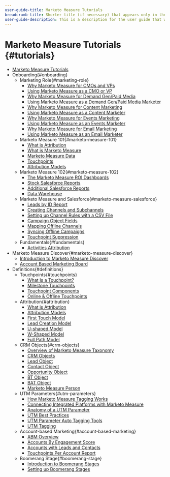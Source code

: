 ```yaml
---
user-guide-title: Marketo Measure Tutorials
breadcrumb-title: Shorter title (if necessary) that appears only in the breadcrumb.
user-guide-description: This is a description for the user guide that will be displayed on the landing page.
---
```


# Marketo Measure Tutorials {#tutorials}

+ [Marketo Measure Tutorials](overview.md)
+ Onboarding{#onboarding}
  + Marketing Role{#marketing-role}
    + [Why Marketo Measure for CMOs and VPs](onboarding/marketing-role/cmo-and-vp-why.md)
    + [Using Marketo Measure as a CMO or VP](onboarding/marketing-role/cmo-and-vp-using.md)
    + [Why Marketo Measure for Demand Gen/Paid Media](onboarding/marketing-role/demand-gen-why.md)
    + [Using Marketo Measure as a Demand Gen/Paid Media Marketer](onboarding/marketing-role/demand-gen-using.md)
    + [Why Marketo Measure for Content Marketing](onboarding/marketing-role/content-marketing-why.md)
    + [Using Marketo Measure as a Content Marketer](onboarding/marketing-role/content-marketing-using.md)
    + [Why Marketo Measure for Events Marketing](onboarding/marketing-role/events-marketing-why.md)
    + [Using Marketo Measure as an Events Marketer](onboarding/marketing-role/events-marketing-using.md)
    + [Why Marketo Measure for Email Marketing](onboarding/marketing-role/email-marketing-why.md)
    + [Using Marketo Measure as an Email Marketer](onboarding/marketing-role/email-marketing-using.md)
  + Marketo Measure 101{#marketo-measure-101}
    + [What is Attribution](onboarding/marketo-measure-101/what-is-attribution.md)
    + [What is Marketo Measure](onboarding/marketo-measure-101/what-is-marketo-measure.md)
    + [Marketo Measure Data](onboarding/marketo-measure-101/marketo-measure-data.md)
    + [Touchpoints](onboarding/marketo-measure-101/touchpoints.md)
    + [Attribution Models](onboarding/marketo-measure-101/attribution-models.md)
  + Marketo Measure 102{#marketo-measure-102}
    + [The Marketo Measure ROI Dashboards](onboarding/marketo-measure-102/roi-dashboards.md)
    + [Stock Salesforce Reports](onboarding/marketo-measure-102/stock-salesforce-reports.md)
    + [Additional Salesforce Reports](onboarding/marketo-measure-102/addtional-salesforce-reports.md)
    + [Data Warehouse](onboarding/marketo-measure-102/data-warehouse.md)
  + Marketo Measure and Salesforce{#marketo-measure-salesforce}
    + [Leads by ID Report](onboarding/marketo-measure-salesforce/leads-by-id-report.md)
    + [Creating Channels and Subchannels](onboarding/marketo-measure-salesforce/creating-channels-subchannels.md)
    + [Setting up Channel Rules with a CSV File](onboarding/marketo-measure-salesforce/channel-rules-csv.md)
    + [Campaign Object Fields](onboarding/marketo-measure-salesforce/campaign-object-fields.md)
    + [Mapping Offline Channels](onboarding/marketo-measure-salesforce/mapping-offline-channels.md)
    + [Syncing Offline Campaigns](onboarding/marketo-measure-salesforce/syncing-offline-campaigns.md)
    + [Touchpoint Suppression](onboarding/marketo-measure-salesforce/touchpoint-suppression.md)
  + Fundamentals{#fundamentals}
    + [Activities Attribution](onboarding/fundamentals/activities-attribution.md)
+ Marketo Measure Discover{#marketo-measure-discover}
  + [Introduction to Marketo Measure Discover](marketo-measure-discover/introduction-to-marketo-measure-discover.md)
  + [Account Based Marketing Board](marketo-measure-discover/account-based-marketing-board.md)
+ Definitions{#definitions}
  + Touchpoints{#touchpoints}
    + [What Is a Touchpoint?](definitions/touchpoints/what-is-a-touchpoint.md)
    + [Milestone Touchpoints](definitions/touchpoints/milestone-touchpoints.md)
    + [Touchpoint Components](definitions/touchpoints/touchpoint-components.md)
    + [Online & Offline Touchpoints](definitions/touchpoints/online-offline-touchpoints.md)
  + Attribution{#attribution}
    + [What is Attribution](definitions/attribution/what-is-attribution.md)
    + [Attribution Models](definitions/attribution/attribution-models.md)
    + [First Touch Model](definitions/attribution/first-touch-model.md)
    + [Lead Creation Model](definitions/attribution/lead-creation-model.md)
    + [U-shaped Model](definitions/attribution/u-shaped-model.md)
    + [W-Shaped Model](definitions/attribution/w-shaped-model.md)
    + [Full Path Model](definitions/attribution/full-path-model.md)
  + CRM Objects{#crm-objects}
    + [Overview of Marketo Measure Taxonomy](definitions/crm-objects/taxonomy-overview.md)
    + [CRM Objects](definitions/crm-objects/crm-objects.md)
    + [Lead Object](definitions/crm-objects/lead-object.md)
    + [Contact Object](definitions/crm-objects/contact-object.md)
    + [Opportunity Object](definitions/crm-objects/opportunity-object.md)
    + [BT Object](definitions/crm-objects/bt-object.md)
    + [BAT Object](definitions/crm-objects/bat-object.md)
    + [Marketo Measure Person](definitions/crm-objects/marketo-measure-person.md)
  + UTM Parameters{#utm-parameters}
    + [How Marketo Measure Tagging Works](definitions/utm-parameters/how-marketo-measure-tagging-works.md)
    + [Connecting Integrated Platforms with Marketo Measure](definitions/utm-parameters/connecting-integrated-platforms-with-marketo-measure.md)
    + [Anatomy of a UTM Parameter](definitions/utm-parameters/anatomy-of-a-utm-parameter.md)
    + [UTM Best Practices](definitions/utm-parameters/utm-best-practices.md)
    + [UTM Parameter Auto Tagging Tools](definitions/utm-parameters/utm-parameter-auto-tagging-tools.md)
    + [UTM Tagging](definitions/utm-parameters/utm-tagging.md)
  + Account-based Marketing{#account-based-marketing}
    + [ABM Overview](definitions/account-based-marketing/abm-overview.md)
    + [Accounts By Engagement Score](definitions/account-based-marketing/accounts-by-engagement-score.md)
    + [Accounts with Leads and Contacts](definitions/account-based-marketing/accounts-with-leads-and-contacts.md)
    + [Touchpoints Per Account Report](definitions/account-based-marketing/touchpoints-per-account-report.md)
  + Boomerang Stage{#boomerang-stage}
    + [Introduction to Boomerang Stages](definitions/boomerang-stage/introduction-to-boomerang-stages.md)
    + [Setting up Boomerang Stages](definitions/boomerang-stage/setting-up-boomerang-stages.md)
